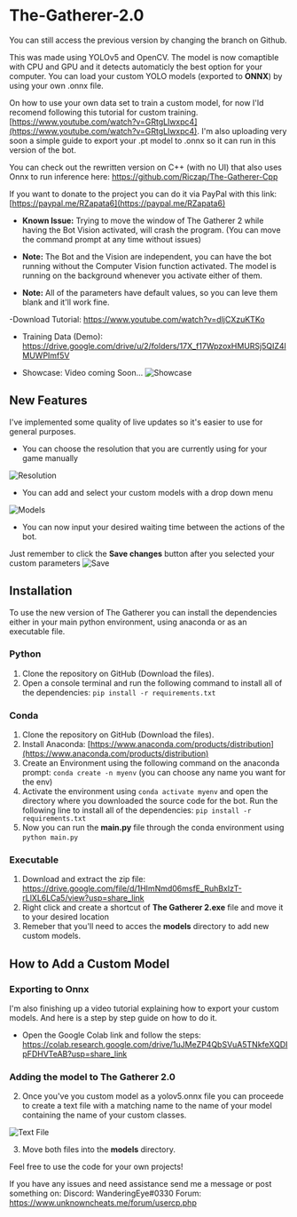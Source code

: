 
# The-Gatherer-2.0
You can still access the previous version by changing the branch on Github.

This was made using YOLOv5 and OpenCV. The model is now comaptible with CPU and GPU and it detects automaticly the best option for your computer. You can load your custom YOLO models (exported to **ONNX**) by using your own .onnx file.

On how to use your own data set to train a custom model, for now I'ld recomend following this tutorial for custom training. [https://www.youtube.com/watch?v=GRtgLlwxpc4](https://www.youtube.com/watch?v=GRtgLlwxpc4). I'm also uploading very soon a simple guide to export your .pt model to .onnx so it can run in this version of the bot.

You can check out the rewritten version on C++ (with no UI) that also uses Onnx to run inference here: https://github.com/Riczap/The-Gatherer-Cpp

If you want to donate to the project you can do it via PayPal with this link: [https://paypal.me/RZapata6](https://paypal.me/RZapata6)

- **Known Issue:** Trying to move the window of The Gatherer 2 while having the Bot Vision activated, will crash the program. (You can move the command prompt at any time without issues)

 - **Note:** The Bot and the Vision are independent, you can have the bot running without the Computer Vision function activated. The model is running on the background whenever you activate either of them.
 
 - **Note:** All of the parameters have default values, so you can leve them blank and it'll work fine.

-Download Tutorial: https://www.youtube.com/watch?v=dljCXzuKTKo

- Training Data (Demo): https://drive.google.com/drive/u/2/folders/17X_f17WpzoxHMURSj5QIZ4lMUWPImf5V

- Showcase: Video coming Soon...
![Showcase](https://user-images.githubusercontent.com/77018982/230541525-271eea09-be75-47e8-be8f-6c8bb133668a.PNG)

## New Features
I've implemented some quality of live updates so it's easier to use for general purposes.
- You can choose the resolution that you are currently using for your game manually

![Resolution](https://user-images.githubusercontent.com/77018982/230542772-f769a8ff-7da7-4b67-9fbb-f76bdfd8fa6f.PNG)
- You can add and select your custom models with a drop down menu

![Models](https://user-images.githubusercontent.com/77018982/230542819-248199e9-3c06-4323-b472-fce2487b5446.PNG)
- You can now input your desired waiting time between the actions of the bot.

Just remember to click the **Save changes** button after you selected your custom parameters
![Save](https://user-images.githubusercontent.com/77018982/230543242-8bdbd567-e4e6-493d-bb11-cf7b62abba1e.PNG)


## Installation
To use the new version of The Gatherer you can install the dependencies either in your main python environment, using anaconda or as an executable file.
### Python
 1. Clone the repository on GitHub (Download the files).
 2. Open a console terminal and run the following command to install all of the dependencies: `pip install -r requirements.txt`
### Conda
 1. Clone the repository on GitHub (Download the files).
 2. Install Anaconda: [https://www.anaconda.com/products/distribution](https://www.anaconda.com/products/distribution)
 3. Create an Environment using the following command on the anaconda prompt: `conda create -n myenv` (you can choose any name you want for the env)
 4. Activate the environment using `conda activate myenv` and open the directory where you downloaded the source code for the bot. Run the following line to install all of the dependencies: `pip install -r requirements.txt`
 5. Now you can run the **main.py** file through the conda environment using `python main.py`
### Executable
 1. Download and extract the zip file: https://drive.google.com/file/d/1HImNmd06msfE_RuhBxIzT-rLlXL6LCa5/view?usp=share_link
 2. Right click and create a shortcut of **The Gatherer 2.exe** file and move it to your desired location
 3. Remeber that you'll need to acces the **models** directory to add new custom models.

## How to Add a Custom Model
### Exporting to Onnx
 I'm also finishing up a video tutorial explaining how to export your custom models. And here is a step by step guide on how to do it.
- Open the Google Colab link and follow the steps: https://colab.research.google.com/drive/1uJMeZP4QbSVuA5TNkfeXQDIpFDHVTeAB?usp=share_link
 ### Adding the model to The Gatherer 2.0
 2. Once you've you custom model as a yolov5.onnx file you can proceede to create a text file with a matching name to the name of your model containing the name of your custom classes.
 
 ![Text File](https://user-images.githubusercontent.com/77018982/230546123-b4ef79b7-b65a-42ce-be44-0ad4ee847e22.PNG)
 
 3. Move both files into the **models** directory.

Feel free to use the code for your own projects!

If you have any issues and need assistance send me a message or post something on:
Discord: WanderingEye#0330
Forum: https://www.unknowncheats.me/forum/usercp.php

